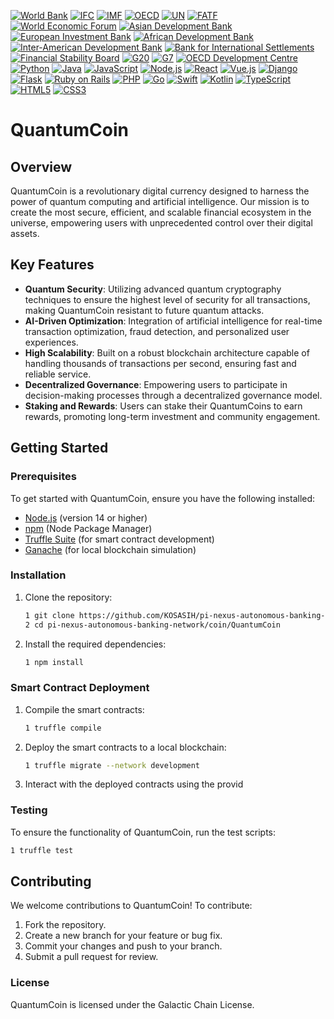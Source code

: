 [![World Bank](https://img.shields.io/badge/World%20Bank-Partner-34C759.svg)](https://www.worldbank.org/)
[![IFC](https://img.shields.io/badge/IFC-Partner-6495ed.svg)](https://www.ifc.org/)
[![IMF](https://img.shields.io/badge/IMF-Partner-FF5733.svg)](https://www.imf.org/)
[![OECD](https://img.shields.io/badge/OECD-Partner-FFCC00.svg)](https://www.oecd.org/)
[![UN](https://img.shields.io/badge/UN-Partner-0072B8.svg)](https://www.un.org/)
[![FATF](https://img.shields.io/badge/FATF-Partner-FF4500.svg)](https://www.fatf-gafi.org/)
[![World Economic Forum](https://img.shields.io/badge/World%20Economic%20Forum-Partner-8B0000.svg)](https://www.weforum.org/)
[![Asian Development Bank](https://img.shields.io/badge/Asian%20Development%20Bank-Partner-FF8C00.svg)](https://www.adb.org/)
[![European Investment Bank](https://img.shields.io/badge/European%20Investment%20Bank-Partner-0072B8.svg)](https://www.eib.org/)
[![African Development Bank](https://img.shields.io/badge/African%20Development%20Bank-Partner-228B22.svg)](https://www.afdb.org/)
[![Inter-American Development Bank](https://img.shields.io/badge/Inter--American%20Development%20Bank-Partner-FF4500.svg)](https://www.iadb.org/)
[![Bank for International Settlements](https://img.shields.io/badge/Bank%20for%20International%20Settlements-Partner-6A5ACD.svg)](https://www.bis.org/)
[![Financial Stability Board](https://img.shields.io/badge/Financial%20Stability%20Board-Partner-FFD700.svg)](https://www.fsb.org/)
[![G20](https://img.shields.io/badge/G20-Partner-FF6347.svg)](https://g20.org/)
[![G7](https://img.shields.io/badge/G7-Partner-4682B4.svg)](https://www.g7germany.de/)
[![OECD Development Centre](https://img.shields.io/badge/OECD%20Development%20Centre-Partner-FF69B4.svg)](https://www.oecd.org/dev/)
[![Python](https://img.shields.io/badge/Python-3.9%2B-blue.svg)](https://www.python.org/)
[![Java](https://img.shields.io/badge/Java-11%2B-red.svg)](https://www.oracle.com/java/)
[![JavaScript](https://img.shields.io/badge/JavaScript-ES6%2B-yellow.svg)](https://www.javascript.com/)
[![Node.js](https://img.shields.io/badge/Node.js-14%2B-green.svg)](https://nodejs.org/)
[![React](https://img.shields.io/badge/React-17%2B-blue.svg)](https://reactjs.org/)
[![Vue.js](https://img.shields.io/badge/Vue.js-3.0%2B-brightgreen.svg)](https://vuejs.org/)
[![Django](https://img.shields.io/badge/Django-3.2%2B-green.svg)](https://www.djangoproject.com/)
[![Flask](https://img.shields.io/badge/Flask-2.0%2B-blue.svg)](https://flask.palletsprojects.com/)
[![Ruby on Rails](https://img.shields.io/badge/Ruby%20on%20Rails-6.1%2B-red.svg)](https://rubyonrails.org/)
[![PHP](https://img.shields.io/badge/PHP-8.0%2B-purple.svg)](https://www.php.net/)
[![Go](https://img.shields.io/badge/Go-1.16%2B-blue.svg)](https://golang.org/)
[![Swift](https://img.shields.io/badge/Swift-5.0%2B-orange.svg)](https://swift.org/)
[![Kotlin](https://img.shields.io/badge/Kotlin-1.5%2B-blue.svg)](https://kotlinlang.org/)
[![TypeScript](https://img.shields.io/badge/TypeScript-4.0%2B-blue.svg)](https://www.typescriptlang.org/)
[![HTML5](https://img.shields.io/badge/HTML5-5.0%2B-orange.svg)](https://developer.mozilla.org/en-US/docs/Web/Guide/HTML/HTML5)
[![CSS3](https://img.shields.io/badge/CSS3-3.0%2B-blue.svg)](https://www.w3.org/Style/CSS/)

# QuantumCoin

## Overview
QuantumCoin is a revolutionary digital currency designed to harness the power of quantum computing and artificial intelligence. Our mission is to create the most secure, efficient, and scalable financial ecosystem in the universe, empowering users with unprecedented control over their digital assets.

## Key Features
- **Quantum Security**: Utilizing advanced quantum cryptography techniques to ensure the highest level of security for all transactions, making QuantumCoin resistant to future quantum attacks.
- **AI-Driven Optimization**: Integration of artificial intelligence for real-time transaction optimization, fraud detection, and personalized user experiences.
- **High Scalability**: Built on a robust blockchain architecture capable of handling thousands of transactions per second, ensuring fast and reliable service.
- **Decentralized Governance**: Empowering users to participate in decision-making processes through a decentralized governance model.
- **Staking and Rewards**: Users can stake their QuantumCoins to earn rewards, promoting long-term investment and community engagement.

## Getting Started

### Prerequisites
To get started with QuantumCoin, ensure you have the following installed:
- [Node.js](https://nodejs.org/) (version 14 or higher)
- [npm](https://www.npmjs.com/) (Node Package Manager)
- [Truffle Suite](https://www.trufflesuite.com/truffle) (for smart contract development)
- [Ganache](https://www.trufflesuite.com/ganache) (for local blockchain simulation)

### Installation
1. Clone the repository:
   ```bash
   1 git clone https://github.com/KOSASIH/pi-nexus-autonomous-banking-network.git
   2 cd pi-nexus-autonomous-banking-network/coin/QuantumCoin
   ```

2. Install the required dependencies:
   ```bash
   1 npm install
   ```

### Smart Contract Deployment

1. Compile the smart contracts:

   ```bash
   1 truffle compile
   ```

2. Deploy the smart contracts to a local blockchain:

   ```bash
   1 truffle migrate --network development
   ```

3. Interact with the deployed contracts using the provid

### Testing

To ensure the functionality of QuantumCoin, run the test scripts:

   ```bash
   1 truffle test
   ```

## Contributing
We welcome contributions to QuantumCoin! To contribute:

1. Fork the repository.
2. Create a new branch for your feature or bug fix.
3. Commit your changes and push to your branch.
4. Submit a pull request for review.

### License
QuantumCoin is licensed under the Galactic Chain License.

